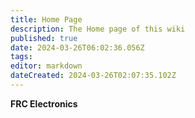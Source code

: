 ```yaml
---
title: Home Page
description: The Home page of this wiki
published: true
date: 2024-03-26T06:02:36.056Z
tags: 
editor: markdown
dateCreated: 2024-03-26T02:07:35.102Z
---
```


**FRC Electronics**